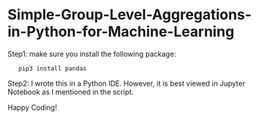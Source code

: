 # Simple-Group-Level-Aggregations-in-Python-for-Machine-Learning

Step1: make sure you install the following package:
       
       pip3 install pandas

Step2: I wrote this in a Python IDE. However, it is best viewed in Jupyter Notebook as I mentioned in the script.

Happy Coding! 
